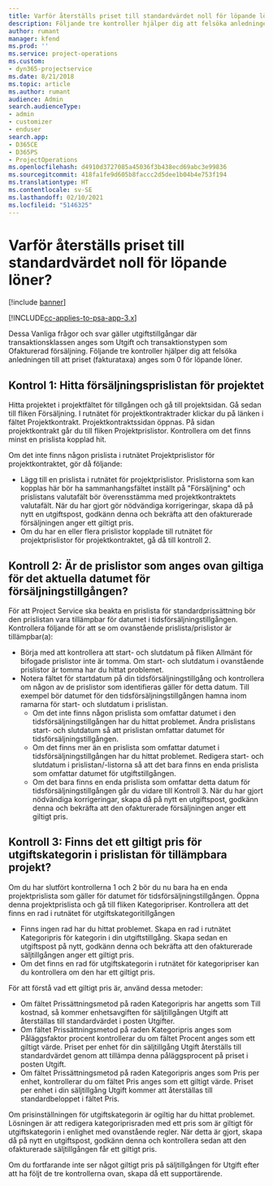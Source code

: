 ```yaml
---
title: Varför återställs priset till standardvärdet noll för löpande löner?
description: Följande tre kontroller hjälper dig att felsöka anledningen till att priset anges som standardvärdet 0 för löpande löner.
author: rumant
manager: kfend
ms.prod: ''
ms.service: project-operations
ms.custom:
- dyn365-projectservice
ms.date: 8/21/2018
ms.topic: article
ms.author: rumant
audience: Admin
search.audienceType:
- admin
- customizer
- enduser
search.app:
- D365CE
- D365PS
- ProjectOperations
ms.openlocfilehash: d4910d3727085a45036f3b438ecd69abc3e99836
ms.sourcegitcommit: 418fa1fe9d605b8faccc2d5dee1b04b4e753f194
ms.translationtype: HT
ms.contentlocale: sv-SE
ms.lasthandoff: 02/10/2021
ms.locfileid: "5146325"
---
```

# <a name="why-is-the-price-defaulting-to-zero-on-expense-sales-actuals"></a>Varför återställs priset till standardvärdet noll för löpande löner?

[!include [banner](../includes/psa-now-project-operations.md)]

[!INCLUDE[cc-applies-to-psa-app-3.x](../includes/cc-applies-to-psa-app-3x.md)]

Dessa Vanliga frågor och svar gäller utgiftstillgångar där transaktionsklassen anges som Utgift och transaktionstypen som Ofakturerad försäljning. Följande tre kontroller hjälper dig att felsöka anledningen till att priset (fakturataxa) anges som 0 för löpande löner.

## <a name="check-1-identify-the-sales-price-list-for-project"></a>Kontrol 1: Hitta försäljningsprislistan för projektet

Hitta projektet i projektfältet för tillgången och gå till projektsidan. Gå sedan till fliken Försäljning. I rutnätet för projektkontraktrader klickar du på länken i fältet Projektkontrakt. Projektkontraktssidan öppnas. På sidan projektkontrakt går du till fliken Projektprislistor. Kontrollera om det finns minst en prislista kopplad hit.

Om det inte finns någon prislista i rutnätet Projektprislistor för projektkontraktet, gör då följande:

- Lägg till en prislista i rutnätet för projektprislistor. Prislistorna som kan kopplas här bör ha sammanhangsfältet inställt på "Försäljning" och prislistans valutafält bör överensstämma med projektkontraktets valutafält. När du har gjort gör nödvändiga korrigeringar, skapa då på nytt en utgiftspost, godkänn denna och bekräfta att den ofakturerade försäljningen anger ett giltigt pris.
- Om du har en eller flera prislistor kopplade till rutnätet för projektprislistor för projektkontraktet, gå då till kontroll 2.

## <a name="check-2-are-any-of-the-price-lists-identified-above-valid-for-the-specific-date-of-the-expense-actual"></a>Kontroll 2: Är de prislistor som anges ovan giltiga för det aktuella datumet för försäljningstillgången?

För att Project Service ska beakta en prislista för standardprissättning bör den prislistan vara tillämpbar för datumet i tidsförsäljningstillgången. Kontrollera följande för att se om ovanstående prislista/prislistor är tillämpbar(a):

- Börja med att kontrollera att start- och slutdatum på fliken Allmänt för bifogade prislistor inte är tomma. Om start- och slutdatum i ovanstående prislistor är tomma har du hittat problemet. 
- Notera fältet för startdatum på din tidsförsäljningstillgång och kontrollera om någon av de prislistor som identifieras gäller för detta datum. Till exempel bör datumet för den tidsförsäljningstillgången hamna inom ramarna för start- och slutdatum i prislistan. 
    - Om det inte finns någon prislista som omfattar datumet i den tidsförsäljningstillgången har du hittat problemet. Ändra prislistans start- och slutdatum så att prislistan omfattar datumet för tidsförsäljningstillgången. 
    - Om det finns mer än en prislista som omfattar datumet i tidsförsäljningstillgången har du hittat problemet. Redigera start- och slutdatum i prislistan/-listorna så att det bara finns en enda prislista som omfattar datumet för utgiftstillgången. 
    - Om det bara finns en enda prislista som omfattar detta datum för tidsförsäljningstillgången går du vidare till Kontroll 3.
När du har gjort nödvändiga korrigeringar, skapa då på nytt en utgiftspost, godkänn denna och bekräfta att den ofakturerade försäljningen anger ett giltigt pris.

## <a name="check-3-is-there-a-valid-price-for-the-expense-category-in-the-applicable-project-price-list"></a>Kontroll 3: Finns det ett giltigt pris för utgiftskategorin i prislistan för tillämpbara projekt? 

Om du har slutfört kontrollerna 1 och 2 bör du nu bara ha en enda projektprislista som gäller för datumet för tidsförsäljningstillgången. Öppna denna projektprislista och gå till fliken Kategoripriser. Kontrollera att det finns en rad i rutnätet för utgiftskategoritillgången
 
- Finns ingen rad har du hittat problemet. Skapa en rad i rutnätet Kategoripris för kategorin i din utgiftstillgång. Skapa sedan en utgiftspost på nytt, godkänn denna och bekräfta att den ofakturerade säljtillgången anger ett giltigt pris. 
- Om det finns en rad för utgiftskategorin i rutnätet för kategoripriser kan du kontrollera om den har ett giltigt pris.

För att förstå vad ett giltigt pris är, använd dessa metoder:

- Om fältet Prissättningsmetod på raden Kategoripris har angetts som Till kostnad, så kommer enhetsavgiften för säljtillgången Utgift att återställas till standardvärdet i posten Utgifter.
- Om fältet Prissättningsmetod på raden Kategoripris anges som Påläggsfaktor procent kontrollerar du om fältet Procent anges som ett giltigt värde. Priset per enhet för din säljtillgång Utgift återställs till standardvärdet genom att tillämpa denna påläggsprocent på priset i posten Utgift.
- Om fältet Prissättningsmetod på raden Kategoripris anges som Pris per enhet, kontrollerar du om fältet Pris anges som ett giltigt värde. Priset per enhet i din säljtillgång Utgift kommer att återställas till standardbeloppet i fältet Pris.

Om prisinställningen för utgiftskategorin är ogiltig har du hittat problemet. Lösningen är att redigera kategoriprisraden med ett pris som är giltigt för utgiftskategorin i enlighet med ovanstående regler. När detta är gjort, skapa då på nytt en utgiftspost, godkänn denna och kontrollera sedan att den ofakturerade säljtillgången får ett giltigt pris.

Om du fortfarande inte ser något giltigt pris på säljtillgången för Utgift efter att ha följt de tre kontrollerna ovan, skapa då ett supportärende.


